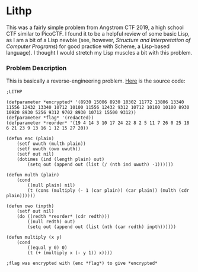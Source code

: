 # Lithp

This was a fairly simple problem from Angstrom CTF 2019, a high school CTF similar to PicoCTF. I found it to be a helpful review of some basic Lisp, as I am a bit of a Lisp newbie (see, however, _Structure and Interpretation of Computer Programs_) for good practice with Scheme, a Lisp-based language). I thought I would stretch my Lisp muscles a bit with this problem.

### Problem Description

This is basically a reverse-engineering problem. [Here](./lithp.lisp) is the source code:

```common-lisp
;LITHP

(defparameter *encrypted* '(8930 15006 8930 10302 11772 13806 13340 11556 12432 13340 10712 10100 11556 12432 9312 10712 10100 10100 8930 10920 8930 5256 9312 9702 8930 10712 15500 9312))
(defparameter *flag* '(redacted))
(defparameter *reorder* '(19 4 14 3 10 17 24 22 8 2 5 11 7 26 0 25 18 6 21 23 9 13 16 1 12 15 27 20))

(defun enc (plain)
    (setf uwuth (multh plain))
    (setf uwuth (owo uwuth))
    (setf out nil)
    (dotimes (ind (length plain) out)
        (setq out (append out (list (/ (nth ind uwuth) -1))))))

(defun multh (plain)
    (cond
        ((null plain) nil)
        (t (cons (multiply (- 1 (car plain)) (car plain)) (multh (cdr plain))))))

(defun owo (inpth)
    (setf out nil)
    (do ((redth *reorder* (cdr redth)))
        ((null redth) out)
        (setq out (append out (list (nth (car redth) inpth))))))

(defun multiply (x y)
    (cond
        ((equal y 0) 0)
        (t (+ (multiply x (- y 1)) x))))

;flag was encrypted with (enc *flag*) to give *encrypted*
```
